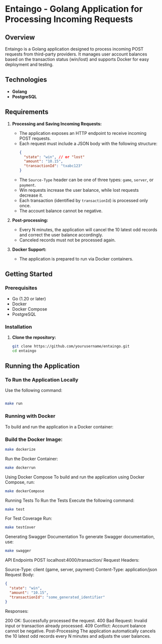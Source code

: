 # Entaingo - Golang Application for Processing Incoming Requests

## Overview

Entaingo is a Golang application designed to process incoming POST requests from third-party providers. It manages user account balances based on the transaction status (win/lost) and supports Docker for easy deployment and testing.

## Technologies

- **Golang**
- **PostgreSQL**

## Requirements

1. **Processing and Saving Incoming Requests:**
   - The application exposes an HTTP endpoint to receive incoming POST requests.
   - Each request must include a JSON body with the following structure:
     ```json
     {
       "state": "win", // or "lost"
       "amount": "10.15",
       "transactionId": "txabc123"
     }
     ```
   - The `Source-Type` header can be one of three types: `game`, `server`, or `payment`.
   - Win requests increase the user balance, while lost requests decrease it.
   - Each transaction (identified by `transactionId`) is processed only once.
   - The account balance cannot be negative.

2. **Post-processing:**
   - Every N minutes, the application will cancel the 10 latest odd records and correct the user balance accordingly.
   - Canceled records must not be processed again.

3. **Docker Support:**
   - The application is prepared to run via Docker containers.

## Getting Started

### Prerequisites

- Go (1.20 or later)
- Docker
- Docker Compose
- PostgreSQL

### Installation

1. **Clone the repository:**
   ```bash
   git clone https://github.com/yourusername/entaingo.git
   cd entaingo
   ```

## Running the Application
### To Run the Application Locally
Use the following command:

```bash

make run

```

### Running with Docker
To build and run the application in a Docker container:

###  Build the Docker Image:

```bash
make dockerize
```

Run the Docker Container:

```bash
make dockerrun
```

Using Docker Compose
To build and run the application using Docker Compose, run:

```bash
make dockerCompose
```

Running Tests
To Run the Tests
Execute the following command:

```bash
make test
```

For Test Coverage
Run:

```bash
make testCover
```

Generating Swagger Documentation
To generate Swagger documentation, use:

```bash
make swagger

```

API Endpoints
POST localhost:4000/transaction/
Request Headers:

Source-Type: client (game, server, payment)
Content-Type: application/json
Request Body:

```json
{
  "state": "win",
  "amount": "10.15",
  "transactionId": "some_generated_identifier"
}
```
Responses:

200 OK: Successfully processed the request.
400 Bad Request: Invalid input or transaction already processed.
409 Conflict: Account balance cannot be negative.
Post-Processing
The application automatically cancels the 10 latest odd records every N minutes and adjusts the user balances.



